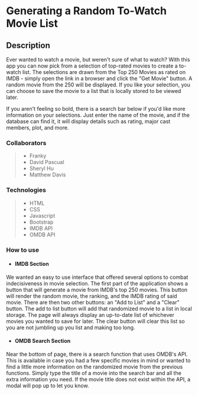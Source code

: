 # Generating a Random To-Watch Movie List 

## Description
Ever wanted to watch a movie, but weren't sure of what to watch? With this app you can now pick from a selection of top-rated movies to create a to-watch list. The selections are drawn from the Top 250 Movies as rated on IMDB - simply open the link in a browser and click the "Get Movie" button. A random movie from the 250 will be displayed. If you like your selection, you can choose to save the movie to a list that is locally stored to be viewed later. 

If you aren't feeling so bold, there is a search bar below if you'd like more information on your selections. Just enter the name of the movie, and if the database can find it, it will display details such as rating, major cast members, plot, and more. 

### Collaborators
>- Franky
>- David Pascual
>- Sheryl Hu
>- Matthew Davis 

### Technologies 
>- HTML
>- CSS
>- Javascript
>- Bootstrap
>- IMDB API
>- OMDB API

### How to use


- #### IMDB Section

We wanted an easy to use interface that offered several options to combat indecisiveness in movie selection. The first part of the application shows a button 
that will generate a movie from IMDB's top 250 movies. This button will render the random movie, the ranking, and the IMDB rating of said movie.
There are then two other buttons: an "Add to List" and a "Clear" button. The add to list button will add that randomized movie to a list in local storage.
The page will always display an up-to-date list of whichever movies you wanted to save for later. The clear button will clear this list so you are not jumbling 
up you list and making too long.

- #### OMDB Search Section

Near the bottom of page, there is a search function that uses OMDB's API. This is available in case you had a few specific movies in mind or wanted to find 
a little more information on the randomized movie from the previous functions. Simply type the title of a movie into the search bar and all the extra 
information you need. If the movie title does not exist within the API, a modal will pop up to let you know.
 
